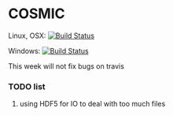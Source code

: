 # COSMIC
Linux, OSX: [![Build Status](https://travis-ci.org/haploxer/COSMIC.jl.svg?branch=master)](https://travis-ci.org/haploxer/COSMIC.jl)

Windows: [![Build Status](https://ci.appveyor.com/api/projects/status)](https://ci.appveyor.com/project/zhmz90/COSMIC.jl/branch/master)

This week will not fix bugs on travis
### TODO list
1. using HDF5 for IO to deal with too much files 
